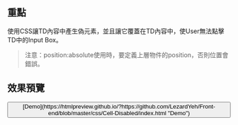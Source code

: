 ## 重點 ##

使用CSS讓TD內容中產生偽元素，並且讓它覆蓋在TD內容中，使User無法點擊TD中的Input Box。

> 注意：position:absolute使用時，要定義上層物件的position，否則位置會錯誤。

## 效果預覽 ##
<button>
[Demo](https://htmlpreview.github.io/?https://github.com/LezardYeh/Front-end/blob/master/css/Cell-Disabled/index.html "Demo")
</button>